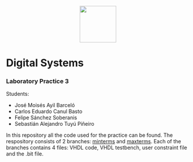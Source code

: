 <p align="center">
<img style="height:100px;margin:0"  src="https://upload.wikimedia.org/wikipedia/commons/8/8e/UADY_logo.svg" height="100px">
</p>

# Digital Systems

### Laboratory Practice 3
Students:
- José Moisés Ayil Barceló
- Carlos Eduardo Canul Basto
- Felipe Sánchez Soberanis
- Sebastián Alejandro Tuyú Piñeiro

In this repository all the code used for the practice can be found. The
respository consists of 2 branches:
[minterms](https://github.com/FelipeSanchezSoberanis/SD_Laboratorio_3/tree/minterms)
and
[maxterms](https://github.com/FelipeSanchezSoberanis/SD_Laboratorio_3/tree/maxterms).
Each of the branches contains 4 files: VHDL code, VHDL testbench, user constraint
file and the .bit file.